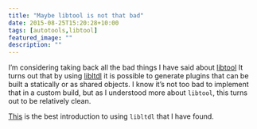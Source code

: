 ```yaml
---
title: "Maybe libtool is not that bad"
date: 2015-08-25T15:20:28+10:00
tags: [autotools,libtool]
featured_image: ""
description: ""
---
```


I’m considering taking back all the bad things I have said about
[libtool](http://www.gnu.org/software/libtool/manual/libtool.html)
It turns out that by using
[libltdl](http://www.gnu.org/software/libtool/manual/libtool.html#Using-libltdl)
it is possible to generate plugins that can be built a statically or as
shared objects. I know it’s not too bad to implement that in a custom
build, but as I understood more about `libtool`, this turns out to
be relatively clean.

[This](http://www.freesoftwaremagazine.com/articles/building_shared_libraries_once_using_autotools)
is the best introduction to using `libltdl` that I have found.
